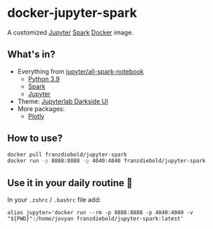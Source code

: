 # docker-jupyter-spark

A customized [Jupyter](https://jupyter.org/) [Spark](https://spark.apache.org/docs/latest/api/python/) [Docker](https://www.docker.com/) image.

## What's in?

- Everything from [jupyter/all-spark-notebook](https://hub.docker.com/r/jupyter/all-spark-notebook)
  - [Python 3.9](https://www.python.org/)
  - [Spark](https://spark.apache.org/docs/latest/api/python/)
  - [Jupyter](https://jupyter.org/)
- Theme: [Jupyterlab Darkside UI](https://github.com/dunovank/jupyterlab_darkside_ui)
- More packages:
  - [Plotly](https://plotly.com/python/)

## How to use?

```bash
docker pull franzdiebold/jupyter-spark
docker run -p 8888:8888 -p 4040:4040 franzdiebold/jupyter-spark
```

## Use it in your daily routine :rocket:

In your `.zshrc` / `.bashrc` file add:

```bashrc
alias jupyter='docker run --rm -p 8888:8888 -p 4040:4040 -v "${PWD}":/home/jovyan franzdiebold/jupyter-spark:latest'
```
